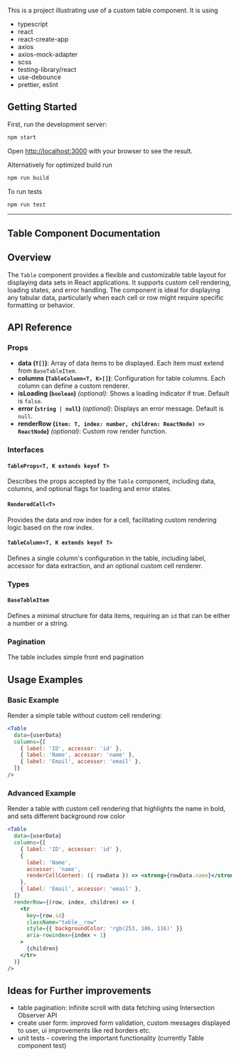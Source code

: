 This is a project illustrating use of a custom table component.
It is using

- typescript
- react
- react-create-app
- axios
- axios-mock-adapter
- scss
- testing-library/react
- use-debounce
- prettier, eslint

## Getting Started

First, run the development server:

```bash
npm start
```

Open [http://localhost:3000](http://localhost:3000) with your browser to see the result.

Alternatively for optimized build run

```bash
npm run build
```

To run tests

```bash
npm run test
```

---

## Table Component Documentation

## Overview

The `Table` component provides a flexible and customizable table layout for displaying data sets in React applications. It supports custom cell rendering, loading states, and error handling. The component is ideal for displaying any tabular data, particularly when each cell or row might require specific formatting or behavior.

## API Reference

### Props

- **data (`T[]`)**: Array of data items to be displayed. Each item must extend from `BaseTableItem`.
- **columns (`TableColumn<T, K>[]`)**: Configuration for table columns. Each column can define a custom renderer.
- **isLoading (`boolean`)** _(optional)_: Shows a loading indicator if true. Default is `false`.
- **error (`string | null`)** _(optional)_: Displays an error message. Default is `null`.
- **renderRow (`item: T, index: number, children: ReactNode) => ReactNode`)** _(optional)_: Custom row render function.

### Interfaces

#### `TableProps<T, K extends keyof T>`

Describes the props accepted by the `Table` component, including data, columns, and optional flags for loading and error states.

#### `RenderedCell<T>`

Provides the data and row index for a cell, facilitating custom rendering logic based on the row index.

#### `TableColumn<T, K extends keyof T>`

Defines a single column's configuration in the table, including label, accessor for data extraction, and an optional custom cell renderer.

### Types

#### `BaseTableItem`

Defines a minimal structure for data items, requiring an `id` that can be either a number or a string.

### Pagination

The table includes simple front end pagination 

## Usage Examples

### Basic Example

Render a simple table without custom cell rendering:

```jsx
<Table
  data={userData}
  columns={[
    { label: 'ID', accessor: 'id' },
    { label: 'Name', accessor: 'name' },
    { label: 'Email', accessor: 'email' },
  ]}
/>
```

### Advanced Example

Render a table with custom cell rendering that highlights the name in bold, and sets different background row color

```jsx
<Table
  data={userData}
  columns={[
    { label: 'ID', accessor: 'id' },
    {
      label: 'Name',
      accessor: 'name',
      renderCellContent: ({ rowData }) => <strong>{rowData.name}</strong>,
    },
    { label: 'Email', accessor: 'email' },
  ]}
  renderRow={(row, index, children) => (
    <tr
      key={row.id}
      className="table__row"
      style={{ backgroundColor: 'rgb(253, 186, 116)' }}
      aria-rowindex={index + 1}
    >
      {children}
    </tr>
  )}
/>
```

## Ideas for Further improvements

- table pagination: infinite scroll with data fetching using Intersection Observer API
- create user form: improved form validation, custom messages displayed to user, ui improvements like red borders etc.
- unit tests - covering the important functionality (currently Table component test)



